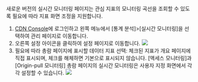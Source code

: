 새로운 버전의 실시간 모니터링 페이지는 관심 지표의 모니터링 곡선을 조회할 수 있도록 필요에 따라 지표 화면 조정을 지원합니다.
1. [CDN Console](https://console.cloud.tencent.com/cdn)에 로그인하고 왼쪽 메뉴에서 [통계 분석]>[실시간 모니터링]을 선택하여 관리 페이지로 이동합니다.
2. 오른쪽 설정 아이콘을 클릭하여 설정 페이지로 이동합니다.
 ![](https://main.qcloudimg.com/raw/49791196df3dd20ecc2aa511ba5fe518.png)
3. 필요에 따라 총람 페이지에 표시할 데이터 지표 선택: 체크된 지표가 개요 페이지에 직접 표시되며, 체크를 해체하면 기본으로 표시되지 않습니다.
[액세스 모니터링]과 [Origin-pull 모니터링] 총람 페이지의 실시간 모니터링은 사용자 지정 화면에서 각각 설정할 수 있습니다.
![](https://main.qcloudimg.com/raw/846ae0ac16ec1b9ad558f62ee87e41da.png)
